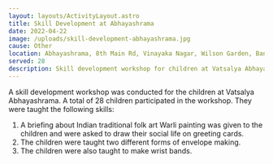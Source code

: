 ```yaml
---
layout: layouts/ActivityLayout.astro
title: Skill Development at Abhayashrama
date: 2022-04-22
image: /uploads/skill-development-abhayashrama.jpg
cause: Other
location: Abhayashrama, 8th Main Rd, Vinayaka Nagar, Wilson Garden, Bangalore - 560027
served: 28
description: Skill development workshop for children at Vatsalya Abhayashrama
---
```


A skill development workshop was conducted for the children at Vatsalya Abhayashrama. A total of 28 children participated in the workshop. They were taught the following skills:

1. A briefing about Indian traditional folk art Warli painting was given to the children and were asked to draw their social life on greeting cards.
1. The children were taught two different forms of envelope making.
1. The children were also taught to make wrist bands.
